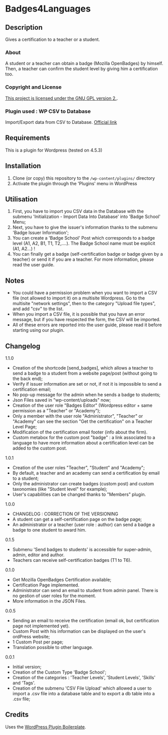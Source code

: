 # Badges4Languages

## Description
Gives a certification to a teacher or a student.

### About
A student or a teacher can obtain a badge (Mozilla OpenBadges) by himself.
Then, a teacher can confirm the student level by giving him a certification too.

### Copyright and License
[This project is licensed under the GNU GPL version 2.](http://www.gnu.org/licenses/old-licenses/gpl-2.0.html).

### Plugin used : WP CSV to Database
Import/Export data from CSV to Database.
[Official link](https://wordpress.org/plugins/wp-csv-to-database/)


## Requirements
This is a plugin for Wordpress (tested on 4.5.3)


## Installation

1. Clone (or copy) this repository to the `/wp-content/plugins/` directory
1. Activate the plugin through the 'Plugins' menu in WordPress


## Utilisation

1. First, you have to import you CSV data in the Database with the submenu 'Initialization - Import Data Into Database' into 'Badge School' Menu;
1. Next, you have to give the issuer's information thanks to the submenu 'Badge Issuer Information';
1. You can create a 'Badge School' Post which corresponds to a badge level (A1, A2, B1, T1, T2,....). The Badge School name must be explicit (A1, A2...) !
1. You can finally get a badge (self-certification badge or badge given by a teacher) or send it if you are a teacher.
For more information, please read the user guide.


## Notes

* You could have a permission problem when you want to import a CSV file (not allowed to import it) on a multisite Wordpress. Go to the multisite "network settings", then to the category "Upload file types", and add "csv" to the list.
* When you import a CSV file, it is possible that you have an error message, but if you have respected the form, the CSV will be imported.
* All of these errors are reported into the user guide, please read it before starting using our plugin.





## Changelog

1.1.0
* Creation of the shortcode [send_badges], which allows a teacher to send a badge to a student from a website page/post (without going to the back end);
* Verify if issuer information are set or not, if not it is impossible to send a certification email;
* No pop-up message for the admin when he sends a badge to students;
* Json Files saved in "wp-content/uploads" now;
* Creation of the user role "Badges Editor" (Wordpress editor + same permission as a "Teacher" or "Academy");
* Only a member with the user role "Administrator", "Teacher" or "Academy" can see the section "Get the certification" on a Teacher Level Page;
* Modification of the certification email footer (info about the firm).
* Custom metabox for the custom post "badge" : a link associated to a language to have more information about a certification level can be added to the custom post.

1.0.1
* Creation of the user roles "Teacher", "Student" and "Academy";
* By default, a teacher and an academy can send a certification by email to a student;
* Only the administrator can create badges (custom post) and custom taxonomies (like "Student level" for example);
* User's capabilities can be changed thanks to "Members" plugin.

1.0.0
* CHANGELOG : CORRECTION OF THE VERSIONING
* A student can get a self-certification page on the badge page;
* An administrator or a teacher (user role : author) can send a badge a badge to one student to award him.

0.1.5
* Submenu 'Send badges to students' is accessible for super-admin, admin, editor and author.
* Teachers can receive self-certification badges (T1 to T6).

0.1.0
* Get Mozilla OpenBadges Certification available;
* Certification Page implemented.
* Administrator can send an email to student from admin panel. There is no gestion of user roles for the moment.
* More information in the JSON Files.

0.0.5
* Sending an email to receive the certification (email ok, but certification page not implemented yet).
* Custom Post with his information can be displayed on the user's ordPress website;
* 1 Custom Post per page;
* Translation possible to other language.

0.0.1
* Initial version;
* Creation of the Custom Type 'Badge School';
* Creation of the categories : 'Teacher Levels', 'Student Levels', 'Skills' and 'Tags'.
* Creation of the submenu 'CSV File Upload' which allowed a user to import a .csv file into a database table and to export a db table into a .csv file;



## Credits

Uses the [WordPress Plugin Boilerplate](http://wppb.io/).
